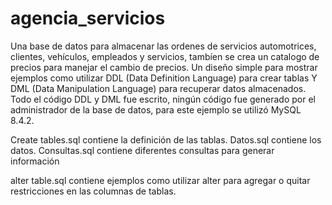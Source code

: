 # agencia_servicios
Una base de datos para almacenar las ordenes de servicios automotrices, clientes, vehículos, empleados y servicios, tambíen se crea un catalogo de precios para manejar el cambio de precios.  Un diseño simple para mostrar ejemplos como utilizar DDL (Data Definition Language) para crear tablas Y DML (Data Manipulation Language) para recuperar datos almacenados. Todo el código DDL y DML fue escrito, ningún código fue generado por el administrador de la base de datos, para este ejemplo se utilizó MySQL 8.4.2.

Create tables.sql contiene la definición de las tablas.
Datos.sql contiene los datos.
Consultas.sql contiene diferentes consultas para generar información

alter table.sql contiene ejemplos como utilizar alter para agregar o quitar restricciones en las columnas de tablas.

